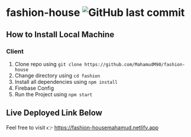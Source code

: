 # fashion-house ![GitHub last commit](https://img.shields.io/github/last-commit/mahamudm90/fashion-house?color=blue&label=fashion%20house%20Project%20Last%20Commit&logo=github&logoColor=blue&style=social)

## How to Install Local Machine

### Client 
1. Clone repo using `git clone https://github.com/MahamudM90/fashion-house`
2. Change directory using `cd fashion`
3. Install all dependencies using `npm install`
4. Firebase Config 
5. Run the Project using `npm start`

## Live Deployed Link Below 
Feel free to visit 👉 https://fashion-housemahamud.netlify.app



